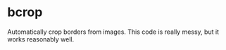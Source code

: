 bcrop
=====

Automatically crop borders from images. This code is really messy, but it works reasonably well.

